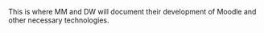 This is where MM and DW will document their development of Moodle and other necessary technologies.
